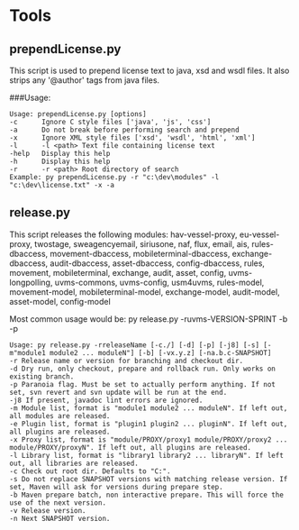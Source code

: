# Tools
## prependLicense.py
This script is used to prepend license text to java, xsd and wsdl files. It also strips any '@author' tags from java files.

###Usage:
 
```
Usage: prependLicense.py [options]
-c      Ignore C style files ['java', 'js', 'css']
-a      Do not break before performing search and prepend
-x      Ignore XML style files ['xsd', 'wsdl', 'html', 'xml']
-l      -l <path> Text file containing license text
-help   Display this help
-h      Display this help
-r      -r <path> Root directory of search
Example: py prependLicense.py -r "c:\dev\modules" -l "c:\dev\license.txt" -x -a
```

## release.py
This script releases the following modules: hav-vessel-proxy, eu-vessel-proxy, twostage, sweagencyemail, siriusone, naf, flux, email, ais, rules-dbaccess, movement-dbaccess, mobileterminal-dbaccess, exchange-dbaccess, audit-dbaccess, asset-dbaccess, config-dbaccess, rules, movement, mobileterminal, exchange, audit, asset, config, uvms-longpolling, uvms-commons, uvms-config, usm4uvms, rules-model, movement-model, mobileterminal-model, exchange-model, audit-model, asset-model, config-model

Most common usage would be: py release.py -ruvms-VERSION-SPRINT -b -p

```
Usage: py release.py -rreleaseName [-c./] [-d] [-p] [-j8] [-s] [-m"module1 module2 ... moduleN"] [-b] [-vx.y.z] [-na.b.c-SNAPSHOT]
-r Release name or version for branching and checkout dir.
-d Dry run, only checkout, prepare and rollback run. Only works on existing branch.
-p Paranoia flag. Must be set to actually perform anything. If not set, svn revert and svn update will be run at the end.
-j8 If present, javadoc lint errors are ignored.
-m Module list, format is "module1 module2 ... moduleN". If left out, all modules are released.
-e Plugin list, format is "plugin1 plugin2 ... pluginN". If left out, all plugins are released.
-x Proxy list, format is "module/PROXY/proxy1 module/PROXY/proxy2 ... module/PROXY/proxyN". If left out, all plugins are released.
-l Library list, format is "library1 library2 ... libraryN". If left out, all libraries are released.
-c Check out root dir. Defaults to "C:".
-s Do not replace SNAPSHOT versions with matching release version. If set, Maven will ask for versions during prepare step.
-b Maven prepare batch, non interactive prepare. This will force the use of the next version.
-v Release version.
-n Next SNAPSHOT version.
```
